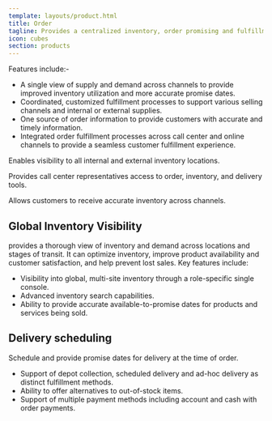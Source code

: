 ```yaml
---
template: layouts/product.html
title: Order
tagline: Provides a centralized inventory, order promising and fulfillment hub to support omni-channel fulfillment enabling you to make better decisions about how to promise and fulfill customer orders, resulting in improved profitability and customer satisfaction.
icon: cubes
section: products
---
```


Features include:-

- A single view of supply and demand across channels to provide improved inventory utilization and more accurate promise dates.
- Coordinated, customized fulfillment processes to support various selling channels and internal or external supplies.
- One source of order information to provide customers with accurate and timely information.
- Integrated order fulfillment processes across call center and online channels to provide a seamless customer fulfillment experience.

Enables visibility to all internal and external inventory locations.

Provides call center representatives access to order, inventory, and delivery tools.

Allows customers to receive accurate inventory across channels.

## Global Inventory Visibility

provides a thorough view of inventory and demand across locations and stages of transit. It can optimize inventory, improve product availability and customer satisfaction, and help prevent lost sales. Key features include:

- Visibility into global, multi-site inventory through a role-specific single console.
- Advanced inventory search capabilities.
- Ability to provide accurate available-to-promise dates for products and services being sold.

## Delivery scheduling

Schedule and provide promise dates for delivery at the time of order. 

- Support of depot collection, scheduled delivery and ad-hoc delivery as distinct fulfillment methods.
- Ability to offer alternatives to out-of-stock items.
- Support of multiple payment methods including account and cash with order payments.


